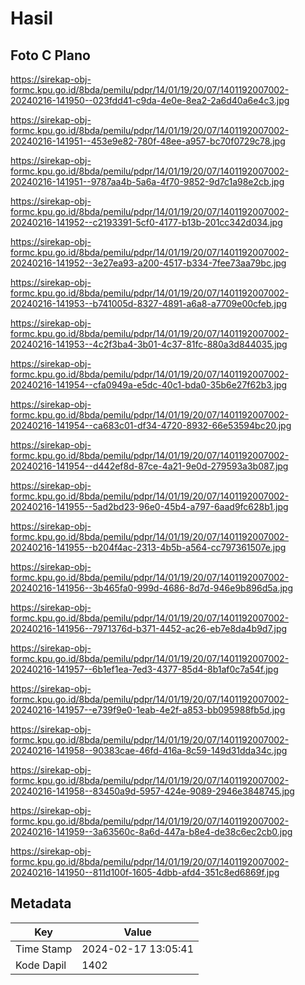 # Hasil

## Foto C Plano

https://sirekap-obj-formc.kpu.go.id/8bda/pemilu/pdpr/14/01/19/20/07/1401192007002-20240216-141950--023fdd41-c9da-4e0e-8ea2-2a6d40a6e4c3.jpg

https://sirekap-obj-formc.kpu.go.id/8bda/pemilu/pdpr/14/01/19/20/07/1401192007002-20240216-141951--453e9e82-780f-48ee-a957-bc70f0729c78.jpg

https://sirekap-obj-formc.kpu.go.id/8bda/pemilu/pdpr/14/01/19/20/07/1401192007002-20240216-141951--9787aa4b-5a6a-4f70-9852-9d7c1a98e2cb.jpg

https://sirekap-obj-formc.kpu.go.id/8bda/pemilu/pdpr/14/01/19/20/07/1401192007002-20240216-141952--c2193391-5cf0-4177-b13b-201cc342d034.jpg

https://sirekap-obj-formc.kpu.go.id/8bda/pemilu/pdpr/14/01/19/20/07/1401192007002-20240216-141952--3e27ea93-a200-4517-b334-7fee73aa79bc.jpg

https://sirekap-obj-formc.kpu.go.id/8bda/pemilu/pdpr/14/01/19/20/07/1401192007002-20240216-141953--b741005d-8327-4891-a6a8-a7709e00cfeb.jpg

https://sirekap-obj-formc.kpu.go.id/8bda/pemilu/pdpr/14/01/19/20/07/1401192007002-20240216-141953--4c2f3ba4-3b01-4c37-81fc-880a3d844035.jpg

https://sirekap-obj-formc.kpu.go.id/8bda/pemilu/pdpr/14/01/19/20/07/1401192007002-20240216-141954--cfa0949a-e5dc-40c1-bda0-35b6e27f62b3.jpg

https://sirekap-obj-formc.kpu.go.id/8bda/pemilu/pdpr/14/01/19/20/07/1401192007002-20240216-141954--ca683c01-df34-4720-8932-66e53594bc20.jpg

https://sirekap-obj-formc.kpu.go.id/8bda/pemilu/pdpr/14/01/19/20/07/1401192007002-20240216-141954--d442ef8d-87ce-4a21-9e0d-279593a3b087.jpg

https://sirekap-obj-formc.kpu.go.id/8bda/pemilu/pdpr/14/01/19/20/07/1401192007002-20240216-141955--5ad2bd23-96e0-45b4-a797-6aad9fc628b1.jpg

https://sirekap-obj-formc.kpu.go.id/8bda/pemilu/pdpr/14/01/19/20/07/1401192007002-20240216-141955--b204f4ac-2313-4b5b-a564-cc797361507e.jpg

https://sirekap-obj-formc.kpu.go.id/8bda/pemilu/pdpr/14/01/19/20/07/1401192007002-20240216-141956--3b465fa0-999d-4686-8d7d-946e9b896d5a.jpg

https://sirekap-obj-formc.kpu.go.id/8bda/pemilu/pdpr/14/01/19/20/07/1401192007002-20240216-141956--7971376d-b371-4452-ac26-eb7e8da4b9d7.jpg

https://sirekap-obj-formc.kpu.go.id/8bda/pemilu/pdpr/14/01/19/20/07/1401192007002-20240216-141957--6b1ef1ea-7ed3-4377-85d4-8b1af0c7a54f.jpg

https://sirekap-obj-formc.kpu.go.id/8bda/pemilu/pdpr/14/01/19/20/07/1401192007002-20240216-141957--e739f9e0-1eab-4e2f-a853-bb095988fb5d.jpg

https://sirekap-obj-formc.kpu.go.id/8bda/pemilu/pdpr/14/01/19/20/07/1401192007002-20240216-141958--90383cae-46fd-416a-8c59-149d31dda34c.jpg

https://sirekap-obj-formc.kpu.go.id/8bda/pemilu/pdpr/14/01/19/20/07/1401192007002-20240216-141958--83450a9d-5957-424e-9089-2946e3848745.jpg

https://sirekap-obj-formc.kpu.go.id/8bda/pemilu/pdpr/14/01/19/20/07/1401192007002-20240216-141959--3a63560c-8a6d-447a-b8e4-de38c6ec2cb0.jpg

https://sirekap-obj-formc.kpu.go.id/8bda/pemilu/pdpr/14/01/19/20/07/1401192007002-20240216-141950--811d100f-1605-4dbb-afd4-351c8ed6869f.jpg


## Metadata

| Key        | Value               |
| ---------- | ------------------- |
| Time Stamp | 2024-02-17 13:05:41 |
| Kode Dapil | 1402                |



